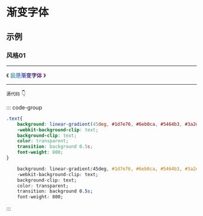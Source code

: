 <style>
    .text1{
    background: linear-gradient(45deg, #1d7e76, #6eb0ca, #5464b3, #3a2d8a, #432768, #b0339d);
    -webkit-background-clip: text;
    background-clip: text;
    color: transparent;
    transition: background 0.5s;
    font-weight: 800;
    font-family: '剑豪体';
}
</style>

# 渐变字体

## 示例

### 风格01




---

《 <text class='text1'>我是渐变字体</text> 》

---



`源代码` 👇

::: code-group

```css [有类名]
.text{
    background: linear-gradient(45deg, #1d7e76, #6eb0ca, #5464b3, #3a2d8a, #432768, #b0339d);
    -webkit-background-clip: text;
    background-clip: text;
    color: transparent;
    transition: background 0.5s;
    font-weight: 800;
}
```

```css [纯享版]
    background: linear-gradient(45deg, #1d7e76, #6eb0ca, #5464b3, #3a2d8a, #432768, #b0339d);
    -webkit-background-clip: text;
    background-clip: text;
    color: transparent;
    transition: background 0.5s;
    font-weight: 800;
```

:::



